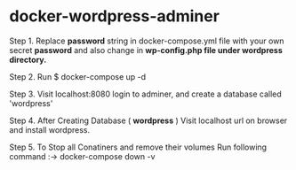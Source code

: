 # docker-wordpress-adminer
Step 1. Replace **password** string in docker-compose.yml file with your own secret **password** and also change in **wp-config.php file under wordpress directory.**

Step 2. Run $ docker-compose up -d

Step 3. Visit localhost:8080 login to adminer, and create a database called 'wordpress'

Step 4. After Creating Database ( **wordpress** ) Visit localhost url on browser and install wordpress.

Step 5. To Stop all Conatiners and remove their volumes Run following command :->
            docker-compose down -v
